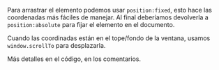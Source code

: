 Para arrastrar el elemento podemos usar `position:fixed`, esto hace las coordenadas más fáciles de manejar. Al final deberíamos devolverla a `position:absolute` para fijar el elemento en el documento.

Cuando las coordinadas están en el tope/fondo de la ventana, usamos `window.scrollTo` para desplazarla.

Más detalles en el código, en los comentarios.
